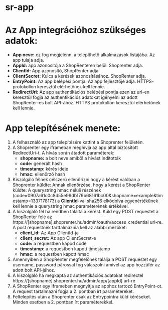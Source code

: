 # sr-app
# Az App integrációhoz szükséges adatok:

- **App neve:** ez fog megjelenni a telepíthető alkalmazások listájába. Az app tulaja adja.
- **AppId:** app azonosítója a ShopRenteren belül. Shoprenter adja.
- **ClientId:** App azonosító, ShopRenter adja
- **ClientSecret:** Kulcs a kérések azonosításához. ShopRenter adja.
- **EntryPoint:** Az app belépési pontja. Az app fejlesztője adja. HTTPS-protokollon keresztül elérhetőnek kell lennie.
- **RedirectUri:** Az app authentikációs belépési pontja ezen az url-en keresztül fogja az authentikációs adatokat igényelni az adott ShopRenter-es bolt API-ához. HTTPS protokollon keresztül elérhetőnek kell lennie.


# App telepítésének menete:
1. A felhasználó az app telepítésére kattint a Shoprenter felületén.
2. A Shoprenter egy iframeban meghívja az app által bíztosított RedirectUri-t.
    A hívás során átadott paraméterek:
    - **shopname:** a bolt neve amiből a hívást indították
    - **code:** generált hash
    - **timestamp:** kérés ideje
    - **hmac:** ellenőrző hash
3. Kiszolgáló félnek célszerű ellenőrizni hogy a kérést valóban a Shoprenter küldte:
Annak ellenőrzése, hogy a kérést a ShopRenter küldte:
A querystring hmac nélüli részének (code=0907a61c0c8d55e99db179b68161bc00&shopname=example&timestamp=1337178173) a **ClientId**-val sha256 elkódolva egyenértékűnek kell lennie a querystring hmac paraméterének értékével.
4. A kiszolgáló fél ha rendben találta a kérést. Küld egy POST requestet a ShopRenter felé az https://[shopname].shoprenter.hu/admin/oauth/access_credential url-re.
A post requestnek tarttalmaznia kell az alábbi mezőket:
    - **client_id:** Az App ClientId-ja
    - **client_secret:** Az app ClientSecret-e 
    - **code:** a requestben kapod code
    - **timestamp:** a requestben kapott timestamp
    - **hmac:** a requestben kapott hmac
5. Amennyiben a ShopRenter megfelelőnek találja a POST requestet egy username, password párossal fog válaszolni amivel az app hozzáfér az adott bolt API-jához.
6. A kiszolgáló ha megkapta az authentikációs adatokat redirectel https://[shopname].shoprenter.hu/admin/app/[appId] url-re
7. A ShopRenter egy Iframeben megnyitja az apphoz tartozó EntryPoint-ot. A request tartalmazni fogja a 2. pontban írt paramétereket.
8. Feltelepítés után a Shoprenter csak az Entrypointra küld kéréseket. Minden esetben a 2. pontban írt paraméterekkel.
